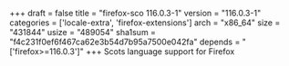 +++
draft = false
title = "firefox-sco 116.0.3-1"
version = "116.0.3-1"
categories = ['locale-extra', 'firefox-extensions']
arch = "x86_64"
size = "431844"
usize = "489054"
sha1sum = "f4c231f0ef6f467ca62e3b54d7b95a7500e042fa"
depends = "['firefox>=116.0.3']"
+++
Scots language support for Firefox